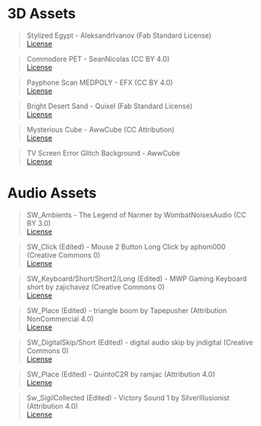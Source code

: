 # 3D Assets

>Stylized Egypt - AleksandrIvanov (Fab Standard License)   
>[License](https://www.fab.com/listings/c935ca3e-dbb1-4b7d-a080-65de129c60bd)

>Commodore PET - SeanNicolas (CC BY 4.0)   
>[License](https://www.fab.com/listings/0ab63d24-2c66-448a-8cd7-13276914760a)

>Payphone Scan MEDPOLY - EFX (CC BY 4.0)   
>[License](https://www.fab.com/listings/66366ff7-6b6c-4b64-b403-a060b8877d6a)

>Bright Desert Sand - Quixel (Fab Standard License)   
>[License](https://www.fab.com/listings/fe7bd740-84d5-4843-b391-d15834e62825)

>Mysterious Cube - AwwCube (CC Attribution)   
>[License](https://sketchfab.com/3d-models/mysterious-cube-4a82431d596148bc825d52f6e5dc276f)

>TV Screen Error Glitch Background - AwwCube   
>[License](https://www.textures4photoshop.com/tex/abstract/vhs-glitch-effect-photoshop-texture-overlay.aspx)

# Audio Assets

>SW_Ambients - The Legend of Narmer by WombatNoisesAudio (CC BY 3.0)  
>[License](https://www.youtube.com/watch?v=tyFvpDLqRiA)

>SW_Click (Edited) - Mouse 2 Button Long Click by aphom000 (Creative Commons 0)  
>[License](https://freesound.org/people/aphom000/sounds/687108/)

>SW_Keyboard/Short/Short2/Long (Edited) - MWP Gaming Keyboard short by zajichavez (Creative Commons 0)  
>[License](https://freesound.org/people/zajichavez/sounds/629619/)

>SW_Place (Edited) - triangle boom by Tapepusher (Attribution NonCommercial 4.0)  
>[License](https://freesound.org/people/Tapepusher/sounds/259876/)

>SW_DigitalSkip/Short (Edited) - digital audio skip by jndigital (Creative Commons 0)  
>[License](https://freesound.org/people/jndigital/sounds/711356/)

>SW_Place (Edited) - QuintoC2R by ramjac (Attribution 4.0)  
>[License](https://freesound.org/people/ramjac/sounds/21330/)

>Sw_SigilCollected (Edited) - Victory Sound 1 by SilverIllusionist (Attribution 4.0)  
>[License](https://freesound.org/people/SilverIllusionist/sounds/462250/)



